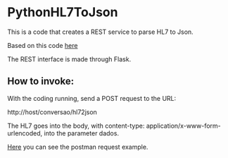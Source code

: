 # PythonHL7ToJson

This is a code that creates a REST service to parse HL7 to Json.

Based on this code <a href="https://gist.github.com/prschmid/801e86891026a39b1fb4df7178828321#file-hl7_to_dict-py">here</a>

The REST interface is made through Flask.

<b><h2>How to invoke:</h2></b>

With the coding running, send a POST request to the URL:

http://host/conversao/hl72json

The HL7 goes into the body, with content-type: application/x-www-form-urlencoded, into the parameter dados.

<a href="https://github.com/ChristoPedro/PythonHL7ToJson/blob/master/HL7%20to%20Json.postman_collection.json">Here</a> you can see the postman request example.
